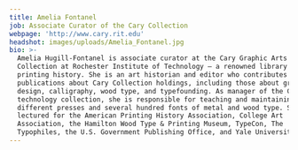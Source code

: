 ```yaml
---
title: Amelia Fontanel
job: Associate Curator of the Cary Collection
webpage: 'http://www.cary.rit.edu'
headshot: images/uploads/Amelia_Fontanel.jpg
bio: >-
  Amelia Hugill-Fontanel is associate curator at the Cary Graphic Arts
  Collection at Rochester Institute of Technology — a renowned library on
  printing history. She is an art historian and editor who contributes numerous
  publications about Cary Collection holdings, including those about graphic
  design, calligraphy, wood type, and typefounding. As manager of the Cary
  technology collection, she is responsible for teaching and maintaining some 20
  different presses and several hundred fonts of metal and wood type. She has
  lectured for the American Printing History Association, College Art
  Association, the Hamilton Wood Type & Printing Museum, TypeCon, The
  Typophiles, the U.S. Government Publishing Office, and Yale University.
---
```


